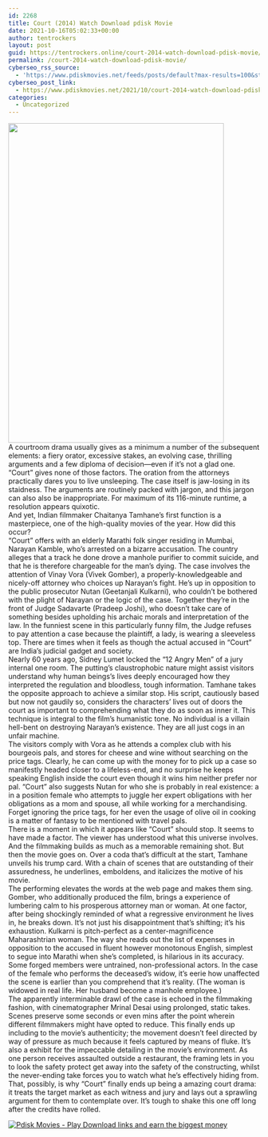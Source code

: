```yaml
---
id: 2268
title: Court (2014) Watch Download pdisk Movie
date: 2021-10-16T05:02:33+00:00
author: tentrockers
layout: post
guid: https://tentrockers.online/court-2014-watch-download-pdisk-movie/
permalink: /court-2014-watch-download-pdisk-movie/
cyberseo_rss_source:
  - 'https://www.pdiskmovies.net/feeds/posts/default?max-results=100&start-index=1'
cyberseo_post_link:
  - https://www.pdiskmovies.net/2021/10/court-2014-watch-download-pdisk-movie.html
categories:
  - Uncategorized
---
```

<div class="separator">
  <a href="https://blogger.googleusercontent.com/img/a/AVvXsEjqPZnn8N-cr7mcxsA2munDXFN5-CZSE1JstdGTz7DqsSEWuMiHo2z-at0m7fn9Uq3FzyBFb4ZG03qar7o0iS3DSFgF8SSDFJy85HO4IsewaQvrelkaf6n-SVz4rKq068JrIWizpX3hykrzPw19VEkiCMLGxcclsJlpVZ7ilCLQnrntFEQ7P6bipFyn=s1500" imageanchor="1"><img loading="lazy" border="0" data-original-height="1500" data-original-width="1013" height="640" src="https://blogger.googleusercontent.com/img/a/AVvXsEjqPZnn8N-cr7mcxsA2munDXFN5-CZSE1JstdGTz7DqsSEWuMiHo2z-at0m7fn9Uq3FzyBFb4ZG03qar7o0iS3DSFgF8SSDFJy85HO4IsewaQvrelkaf6n-SVz4rKq068JrIWizpX3hykrzPw19VEkiCMLGxcclsJlpVZ7ilCLQnrntFEQ7P6bipFyn=w432-h640" width="432" /></a>
</div>



<div>
  <div>
    <span>A courtroom drama usually gives as a minimum a number of the subsequent elements: a fiery orator, excessive stakes, an evolving case, thrilling arguments and a few diploma of decision—even if it’s not a glad one. “Court&#8221; gives none of those factors. The oration from the attorneys practically dares you to live unsleeping. The case itself is jaw-losing in its staidness. The arguments are routinely packed with jargon, and this jargon can also also be inappropriate. For maximum of its 116-minute runtime, a resolution appears quixotic.</span>
  </div>
  
  <div>
    <span>And yet, Indian filmmaker Chaitanya Tamhane’s first function is a masterpiece, one of the high-quality movies of the year. How did this occur?</span>
  </div>
  
  <div>
    <span>“Court” offers with an elderly Marathi folk singer residing in Mumbai, Narayan Kamble, who’s arrested on a bizarre accusation. The country alleges that a track he done drove a manhole purifier to commit suicide, and that he is therefore chargeable for the man&#8217;s dying. The case involves the attention of Vinay Vora (Vivek Gomber), a properly-knowledgeable and nicely-off attorney who choices up Narayan’s fight. He’s up in opposition to the public prosecutor Nutan (Geetanjali Kulkarni), who couldn’t be bothered with the plight of Narayan or the logic of the case. Together they’re in the front of Judge Sadavarte (Pradeep Joshi), who doesn’t take care of something besides upholding his archaic morals and interpretation of the law. In the funniest scene in this particularly funny film, the Judge refuses to pay attention a case because the plaintiff, a lady, is wearing a sleeveless top. There are times when it feels as though the actual accused in &#8220;Court&#8221; are India&#8217;s judicial gadget and society.</span>
  </div>
  
  <div>
    <span>Nearly 60 years ago, Sidney Lumet locked the “12 Angry Men” of a jury internal one room. The putting’s claustrophobic nature might assist visitors understand why human beings’s lives deeply encouraged how they interpreted the regulation and bloodless, tough information. Tamhane takes the opposite approach to achieve a similar stop. His script, cautiously based but now not gaudily so, considers the characters’ lives out of doors the court as important to comprehending what they do as soon as inner it. This technique is integral to the film’s humanistic tone. No individual is a villain hell-bent on destroying Narayan’s existence. They are all just cogs in an unfair machine.</span>
  </div>
  
  <div>
    <span>The visitors comply with Vora as he attends a complex club with his bourgeois pals, and stores for cheese and wine without searching on the price tags. Clearly, he can come up with the money for to pick up a case so manifestly headed closer to a lifeless-end, and no surprise he keeps speaking English inside the court even though it wins him neither prefer nor pal. “Court” also suggests Nutan for who she is probably in real existence: a in a position female who attempts to juggle her expert obligations with her obligations as a mom and spouse, all while working for a merchandising. Forget ignoring the price tags, for her even the usage of olive oil in cooking is a matter of fantasy to be mentioned with travel pals.</span>
  </div>
  
  <div>
    <span>There is a moment in which it appears like “Court” should stop. It seems to have made a factor. The viewer has understood what this universe involves. And the filmmaking builds as much as a memorable remaining shot. But then the movie goes on. Over a coda that’s difficult at the start, Tamhane unveils his trump card. With a chain of scenes that are outstanding of their assuredness, he underlines, emboldens, and italicizes the motive of his movie.</span>
  </div>
  
  <div>
    <span>The performing elevates the words at the web page and makes them sing. Gomber, who additionally produced the film, brings a experience of lumbering calm to his prosperous attorney man or woman. At one factor, after being shockingly reminded of what a regressive environment he lives in, he breaks down. It’s not just his disappointment that’s shifting; it’s his exhaustion. Kulkarni is pitch-perfect as a center-magnificence Maharashtrian woman. The way she reads out the list of expenses in opposition to the accused in fluent however monotonous English, simplest to segue into Marathi when she’s completed, is hilarious in its accuracy. Some forged members were untrained, non-professional actors. In the case of the female who performs the deceased’s widow, it’s eerie how unaffected the scene is earlier than you comprehend that it’s reality. (The woman is widowed in real life. Her husband become a manhole employee.)</span>
  </div>
  
  <div>
    <span>The apparently interminable drawl of the case is echoed in the filmmaking fashion, with cinematographer Mrinal Desai using prolonged, static takes. Scenes preserve some seconds or even mins after the point wherein different filmmakers might have opted to reduce. This finally ends up including to the movie’s authenticity; the movement doesn’t feel directed by way of pressure as much because it feels captured by means of fluke. It’s also a exhibit for the impeccable detailing in the movie’s environment. As one person receives assaulted outside a restaurant, the framing lets in you to look the safety protect get away into the safety of the constructing, whilst the never-ending take forces you to watch what he’s effectively hiding from.</span>
  </div>
  
  <div>
    <span>That, possibly, is why “Court” finally ends up being a amazing court drama: it treats the target market as each witness and jury and lays out a sprawling argument for them to contemplate over. It’s tough to shake this one off long after the credits have rolled.</span>
  </div>
</div>

[![](https://1.bp.blogspot.com/-a93bp85aB6g/YUXjACCiX3I/AAAAAAAAbQE/GHmPI7h0af0tqn6tYzd0cdrDv9Hu9LUSACLcBGAsYHQ/s16000/Play_it_New-removebg-preview.png "Pdisk Movies - Play Download links and earn the biggest money")](https://kofilink.com/1/bnYybWtwMDAwNDk1?dn=1)